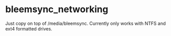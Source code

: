 # bleemsync_networking

Just copy on top of /media/bleemsync.
Currently only works with NTFS and ext4 formatted drives.
